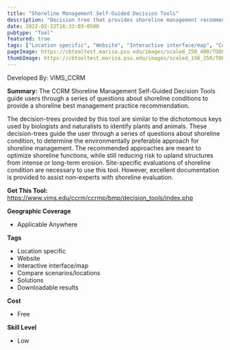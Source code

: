 ```yaml
---
title: "Shoreline Management Self-Guided Decision Tools"
description: "Decision tree that provides shoreline management recommendations"
date: 2022-02-22T16:33:03-0500
pubtype: "Tool"
featured: true
tags: ["Location specific", "Website", "Interactive interface/map", "Compare scenarios/locations", "Solutions", "Downloadable results"]
pageImage: https://cbtooltest.marisa.psu.edu/images/scaled_250_400/TOOLID_18.0_ScreenCapture-1.png
thumbImage: https://cbtooltest.marisa.psu.edu/images/scaled_156_250/TOOLID_18.0_ScreenCapture-1.png
---
```

Developed By: VIMS_CCRM

**Summary:** The CCRM Shoreline Management Self-Guided Decision Tools guide users through a series of questions about shoreline conditions to provide a shoreline best management practice recommendation. 

The decision-trees provided by this tool are similar to the dichotomous keys used by biologists and naturalists to identify plants and animals. These decision-trees guide the user through a series of questions about shoreline condition, to determine the environmentally preferable approach for shoreline management. The recommended approaches are meant to optimize shoreline functions, while still reducing risk to upland structures from intense or long-term erosion. Site-specific evaluations of shoreline condition are necessary to use this tool. However, excellent documentation is provided to assist non-experts with shoreline evaluation.

__**Get This Tool:**__ https://www.vims.edu/ccrm/ccrmp/bmp/decision_tools/index.php

__**Geographic Coverage**__
- Applicable Anywhere

__**Tags**__
-  Location specific
-  Website
-  Interactive interface/map
-  Compare scenarios/locations
-  Solutions
-  Downloadable results

__**Cost**__
- Free

__**Skill Level**__
- Low
